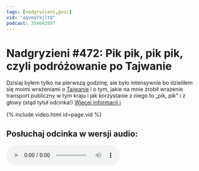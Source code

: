 ```yaml
---
tags: [nadgryzieni,gosc]
vid: "aqvma7ajltQ"
podcast: 354643597
---
```


# Nadgryzieni #472: Pik pik, pik pik, czyli podróżowanie po Tajwanie

Dzisiaj byłem tylko na pierwszą godzinę, ale było intensywnie bo dzieliłem się moimi wrażeniami o [Tajwanie](/taiwan) i o tym, jakie na mnie zrobił wrażenie transport publiczny w tym kraju i jak korzystanie z niego to „pik, pik” i z głowy (stąd tytuł odcinka!)
 [Więcej informacji ℹ️][l]

{% include video.html id=page.vid %}

<!--More-->

## Posłuchaj odcinka w wersji audio:

<audio controls>
<source src="https://media.blubrry.com/nadgryzieni/imagazine.stronazen.pl/nadgryzieni/Nadgryzieni-Odcinek-472.mp3" type="audio/mpeg">
</audio>



[l]: https://imagazine.pl/2024/05/03/nadgryzieni-472-pik-pik-pik-pik-czyli-podrozowanie-po-tajwanie/

[n]: https://michael.gratis/nozbe_pl
[np]: https://michael.gratis/nozbepersonal_pl